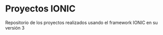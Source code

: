 # Proyectos IONIC

Repositorio de los proyectos realizados usando el framework IONIC en su versión 3
